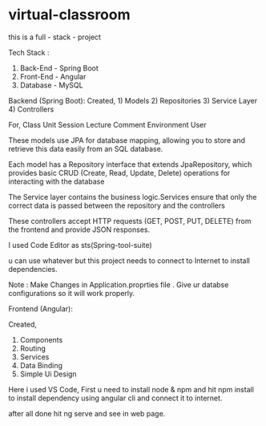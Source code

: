 # virtual-classroom
this is a full - stack - project 


Tech Stack :

 1) Back-End  - Spring Boot
 2) Front-End - Angular
 3)  Database  - MySQL


Backend (Spring Boot):
 Created,
	1) Models
	2) Repositories
	3) Service Layer
	4) Controllers

 For, Class
      Unit
      Session
      Lecture
      Comment
      Environment
      User

These models use JPA for database mapping, allowing you to store and retrieve this data easily from an SQL database.

Each model has a Repository interface that extends JpaRepository, which provides basic CRUD (Create, Read, Update, Delete) operations for interacting with the database

The Service layer contains the business logic.Services ensure that only the correct data is passed between the repository and the controllers

These controllers accept HTTP requests (GET, POST, PUT, DELETE) from the frontend and provide JSON responses.

I used Code Editor as sts(Spring-tool-suite)

u can use whatever but this project needs to connect to Internet to install dependencies.

Note : Make Changes in Application.proprties file .
       Give ur databse configurations so it will work properly.



Frontend (Angular):

Created,

1) Components
2) Routing
3) Services
4) Data Binding
5) Simple Ui Design

Here i used VS Code,
  First u need to install node & npm
  and hit npm install to install dependency using angular cli and connect it to internet.


  after all done hit ng serve and see in web page.
 





